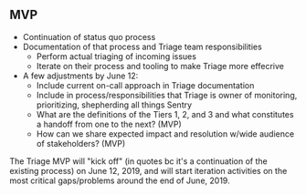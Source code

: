 ## MVP
- Continuation of status quo process
- Documentation of that process and Triage team responsibilities
  - Perform actual triaging of incoming issues
  - Iterate on their process and tooling to make Triage more effecrive
- A few adjustments by June 12:
  - Include current on-call approach in Triage documentation
  - Include in process/responsibilities that Triage is owner of monitoring, prioritizing, shepherding all things Sentry
  - What are the definitions of the Tiers 1, 2, and 3 and what constitutes a handoff from one to the next? (MVP)
  - How can we share expected impact and resolution w/wide audience of stakeholders? (MVP)
  
The Triage MVP will "kick off" (in quotes bc it's a continuation of the existing process) on June 12, 2019, and will start iteration activities on the most critical gaps/problems around the end of June, 2019.
